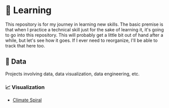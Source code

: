 # 🤔 Learning

This repository is for my journey in learning new skills. The basic premise is that when I practice a technical skill just for the sake of learning it, it's going to go into this repository. This will probably get a little bit out of hand after a while, but let's see how it goes. If I ever need to reorganize, I'll be able to track that here too.

## 🔢 Data

Projects involving data, data visualization, data engineering, etc.

### 📈 Visualization
- [Climate Spiral](data/climate_spiral/)